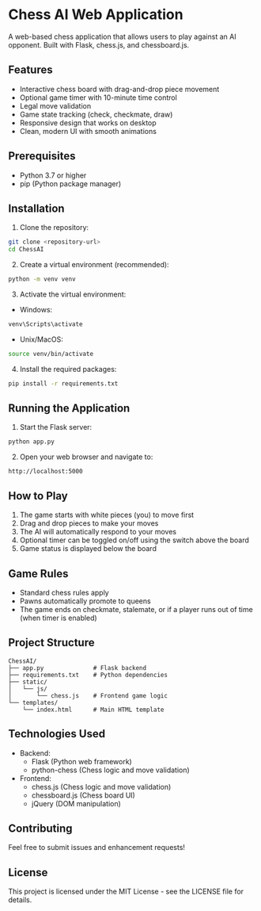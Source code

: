# Chess AI Web Application

A web-based chess application that allows users to play against an AI opponent. Built with Flask, chess.js, and chessboard.js.

## Features

- Interactive chess board with drag-and-drop piece movement
- Optional game timer with 10-minute time control
- Legal move validation
- Game state tracking (check, checkmate, draw)
- Responsive design that works on desktop
- Clean, modern UI with smooth animations

## Prerequisites

- Python 3.7 or higher
- pip (Python package manager)

## Installation

1. Clone the repository:

```bash
git clone <repository-url>
cd ChessAI
```

2. Create a virtual environment (recommended):

```bash
python -m venv venv
```

3. Activate the virtual environment:

- Windows:

```bash
venv\Scripts\activate
```

- Unix/MacOS:

```bash
source venv/bin/activate
```

4. Install the required packages:

```bash
pip install -r requirements.txt
```

## Running the Application

1. Start the Flask server:

```bash
python app.py
```

2. Open your web browser and navigate to:

```
http://localhost:5000
```

## How to Play

1. The game starts with white pieces (you) to move first
2. Drag and drop pieces to make your moves
3. The AI will automatically respond to your moves
4. Optional timer can be toggled on/off using the switch above the board
5. Game status is displayed below the board

## Game Rules

- Standard chess rules apply
- Pawns automatically promote to queens
- The game ends on checkmate, stalemate, or if a player runs out of time (when timer is enabled)

## Project Structure

```
ChessAI/
├── app.py              # Flask backend
├── requirements.txt    # Python dependencies
├── static/
│   └── js/
│       └── chess.js    # Frontend game logic
└── templates/
    └── index.html      # Main HTML template
```

## Technologies Used

- Backend:
  - Flask (Python web framework)
  - python-chess (Chess logic and move validation)
- Frontend:
  - chess.js (Chess logic and move validation)
  - chessboard.js (Chess board UI)
  - jQuery (DOM manipulation)

## Contributing

Feel free to submit issues and enhancement requests!

## License

This project is licensed under the MIT License - see the LICENSE file for details.
